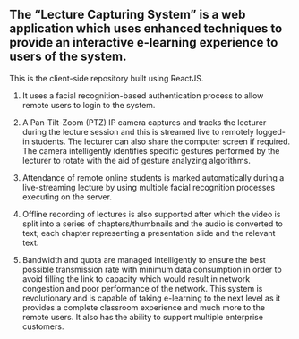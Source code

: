 ## The “Lecture Capturing System” is a web application which uses enhanced techniques to provide an interactive e-learning experience to users of the system. 

This is the client-side repository built using ReactJS. 

1. It uses a facial recognition-based authentication process to allow remote users to login to the system. 

2. A Pan-Tilt-Zoom (PTZ) IP camera captures and tracks the lecturer during the lecture session and this is streamed live to remotely logged-in students. The lecturer can also share the computer screen if required. The camera intelligently identifies specific gestures performed by the lecturer to rotate with the aid of gesture analyzing algorithms.

3. Attendance of remote online students is marked automatically during a live-streaming lecture by using multiple facial recognition processes executing on the server. 

4. Offline recording of lectures is also supported after which the video is split into a series of chapters/thumbnails and the audio is converted to text; each chapter representing a presentation slide and the relevant text. 

5. Bandwidth and quota are managed intelligently to ensure the best possible transmission rate with minimum data consumption in order to avoid filling the link to capacity which would result in network congestion and poor performance of the network. This system is revolutionary and is capable of taking e-learning to the next level as it provides a complete classroom experience and much more to the remote users. It also has the ability to support multiple enterprise customers.
